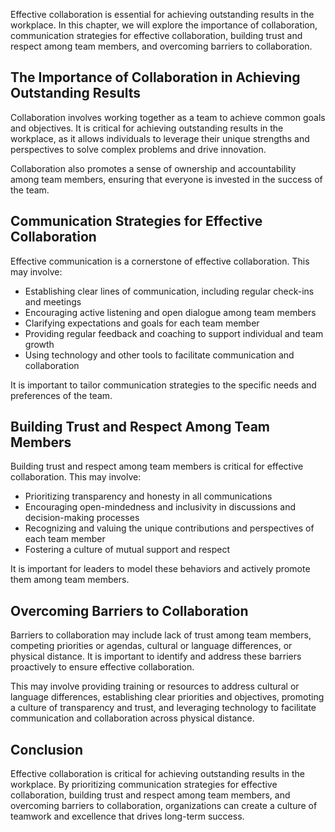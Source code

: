 
Effective collaboration is essential for achieving outstanding results in the workplace. In this chapter, we will explore the importance of collaboration, communication strategies for effective collaboration, building trust and respect among team members, and overcoming barriers to collaboration.

The Importance of Collaboration in Achieving Outstanding Results
----------------------------------------------------------------

Collaboration involves working together as a team to achieve common goals and objectives. It is critical for achieving outstanding results in the workplace, as it allows individuals to leverage their unique strengths and perspectives to solve complex problems and drive innovation.

Collaboration also promotes a sense of ownership and accountability among team members, ensuring that everyone is invested in the success of the team.

Communication Strategies for Effective Collaboration
----------------------------------------------------

Effective communication is a cornerstone of effective collaboration. This may involve:

* Establishing clear lines of communication, including regular check-ins and meetings
* Encouraging active listening and open dialogue among team members
* Clarifying expectations and goals for each team member
* Providing regular feedback and coaching to support individual and team growth
* Using technology and other tools to facilitate communication and collaboration

It is important to tailor communication strategies to the specific needs and preferences of the team.

Building Trust and Respect Among Team Members
---------------------------------------------

Building trust and respect among team members is critical for effective collaboration. This may involve:

* Prioritizing transparency and honesty in all communications
* Encouraging open-mindedness and inclusivity in discussions and decision-making processes
* Recognizing and valuing the unique contributions and perspectives of each team member
* Fostering a culture of mutual support and respect

It is important for leaders to model these behaviors and actively promote them among team members.

Overcoming Barriers to Collaboration
------------------------------------

Barriers to collaboration may include lack of trust among team members, competing priorities or agendas, cultural or language differences, or physical distance. It is important to identify and address these barriers proactively to ensure effective collaboration.

This may involve providing training or resources to address cultural or language differences, establishing clear priorities and objectives, promoting a culture of transparency and trust, and leveraging technology to facilitate communication and collaboration across physical distance.

Conclusion
----------

Effective collaboration is critical for achieving outstanding results in the workplace. By prioritizing communication strategies for effective collaboration, building trust and respect among team members, and overcoming barriers to collaboration, organizations can create a culture of teamwork and excellence that drives long-term success.
